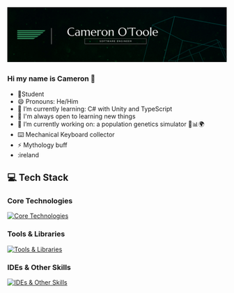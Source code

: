 ![banner](./CAMERON%20O'TOOLE%20v2.png)
---

### Hi my name is Cameron 👋

- 📝Student
- 😄 Pronouns: He/Him 
- 🌱 I’m currently learning: C# with Unity and TypeScript
- 🤔 I'm always open to learning new things
- 🔭 I’m currently working on: a population genetics simulator 🧬📊🌍
- ⌨️ Mechanical Keyboard collector
- ⚡ Mythology buff
- :ireland

## 💻 Tech Stack

### Core Technologies
[![Core Technologies](https://skillicons.dev/icons?i=js,py,cs,ts,flask,express,react,redux,mongodb,postgres,sequelize&perline=6)](https://skillicons.dev)

### Tools & Libraries
[![Tools & Libraries](https://skillicons.dev/icons?i=ruby,git,html,css,sass,bootstrap,tailwind,jquery,jest,materialui,sqlite,babel,vercel,npm,nodejs&perline=6)](https://skillicons.dev)

### IDEs & Other Skills
[![IDEs & Other Skills](https://skillicons.dev/icons?i=vscode,postman,aws,obsidian,blender,unity,md,figma,notion,gitlab&perline=6)](https://skillicons.dev)
